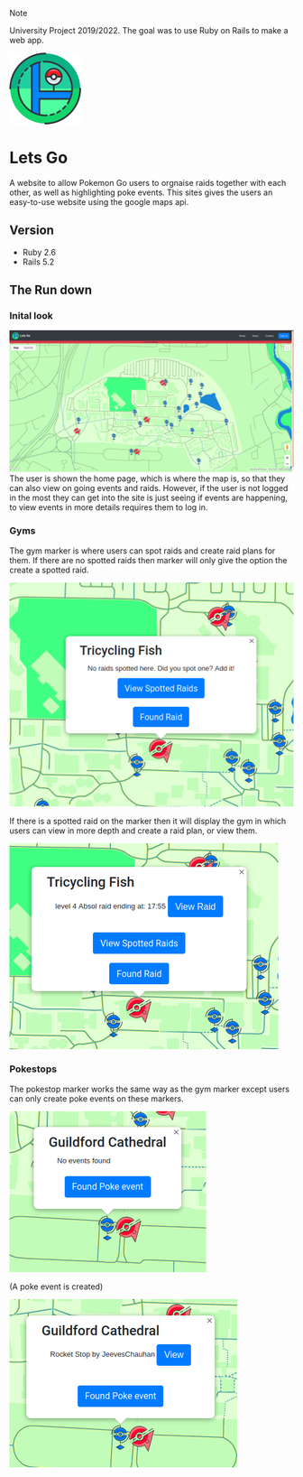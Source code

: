 >[!NOTE]
> University Project 2019/2022. The goal was to use Ruby on Rails to make a web app.

![Logo](https://github.com/JeevesChauhan/lets_go/blob/master/app/assets/images/icon_logo.png)
# Lets Go

A website to allow Pokemon Go users to orgnaise raids together with each other, as well as highlighting poke events. This sites gives the users an easy-to-use website using the google maps api. 

## Version
- Ruby 2.6
- Rails 5.2

## The Run down
### Inital look
![inital view](https://github.com/JeevesChauhan/lets_go/blob/master/screenshots/ss_lets_go_inital_view.png)
The user is shown the home page, which is where the map is, so that they can also view on going events and raids. However, if the user is not logged in the most they can get into the site is just seeing if events are happening, to view events in more details requires them to log in.

### Gyms
The gym marker is where users can spot raids and create raid plans for them. If there are no spotted raids then marker will only give the option the create a spotted raid.

![Gym no raids](https://github.com/JeevesChauhan/lets_go/blob/master/screenshots/ss_gym_empty.png)

If there is a spotted raid on the marker then it will display the gym in which users can view in more depth and create a raid plan, or view them.

![Gym found raids](https://github.com/JeevesChauhan/lets_go/blob/master/screenshots/ss_gym_spotted.png)

### Pokestops
The pokestop marker works the same way as the gym marker except users can only create poke events on these markers. 

![Pokesotp no events](https://github.com/JeevesChauhan/lets_go/blob/master/screenshots/ss_pokestop_empty.png)

(A poke event is created)

![Pokestop found events](https://github.com/JeevesChauhan/lets_go/blob/master/screenshots/ss_pokestop_event.png)
